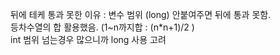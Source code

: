뒤에 테케 통과 못한 이유 : 변수 범위 (long) 안붙여주면 뒤에 통과 못함.  
등차수열의 합 활용했음. (1~n까지합 : (n*n+1)/2 )  
int 범위 넘는경우 많으니까 long 사용 고려